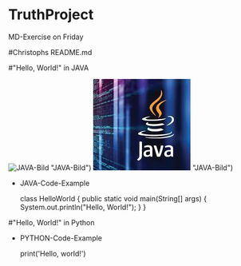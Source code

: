 # TruthProject
MD-Exercise on Friday

#Christophs README.md

#"Hello, World!" in JAVA

![JAVA-Bild](https://www.jrebel.com/sites/default/files/image/2020-05/image-blog-revel-top-java-tools.jpg) "JAVA-Bild")
![JAVA-Bild](java.jpeg) "JAVA-Bild")

- JAVA-Code-Example

    class HelloWorld {
        public static void main(String[] args) {
            System.out.println("Hello, World!"); 
        }
    }

#"Hello, World!" in Python

- PYTHON-Code-Example

    print('Hello, world!')

